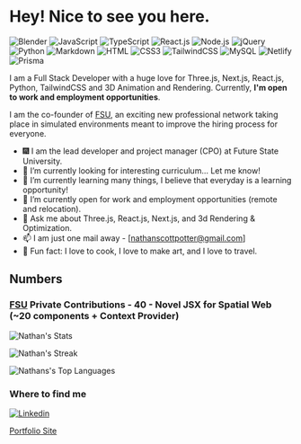 <h1>Hey! Nice to see you here. </h1>

![Blender](https://img.shields.io/badge/Blender-E87D0D?style=flat-square&logo=blender&logoColor=white)
![JavaScript](https://img.shields.io/badge/JavaScript-F7DF1E?style=flat-square&logo=javascript&logoColor=black)
![TypeScript](https://img.shields.io/badge/TypeScript-007ACC?style=flat-square&logo=typescript&logoColor=white)
![React.js](https://img.shields.io/badge/React.js-0081CB?style=flat-square&logo=react&logoColor=61DAFB)
![Node.js](https://img.shields.io/badge/Node.js-43853D?style=flat-square&logo=node.js&logoColor=white)
![jQuery](https://img.shields.io/badge/jQuery-0769AD?style=flat-square&logo=jquery&logoColor=white)
![Python](https://img.shields.io/badge/Python-3776AB?style=flat-square&logo=python&logoColor=white)
![Markdown](https://img.shields.io/badge/Markdown-000000?style=flat-square&logo=markdown&logoColor=white)
![HTML](https://img.shields.io/badge/HTML5-E34F26?style=flat-square&logo=html5&logoColor=white)
![CSS3](https://img.shields.io/badge/CSS3-1572B6?style=flat-square&logo=css3&logoColor=white)
![TailwindCSS](https://img.shields.io/badge/Tailwind_CSS-38B2AC?style=flat-square&logo=tailwind-css&logoColor=white)
![MySQL](https://img.shields.io/badge/MySQL-005C84?style=flat-square&logo=mysql&logoColor=white)
![Netlify](https://img.shields.io/badge/Netlify-00C7B7?style=flat-square&logo=netlify&logoColor=white)
![Prisma](https://img.shields.io/badge/Prisma-2D3748?style=flat-square&logo=prisma)

I am a Full Stack Developer with a huge love for Three.js, Next.js, React.js, Python, TailwindCSS and 3D Animation and Rendering. Currently, **I'm open to work and employment opportunities**.

I am the co-founder of [FSU](https://futurestateuniversity.io), an exciting new professional network taking place in simulated environments meant to improve the hiring process for everyone.

- :fireworks: I am the lead developer and project manager (CPO) at Future State University.
- 🔭 I’m currently looking for interesting curriculum... Let me know!
- 🌱 I’m currently learning many things, I believe that everyday is a learning opportunity!
- 👯 I’m currently open for work and employment opportunities (remote and relocation).
- 💬 Ask me about Three.js, React.js, Next.js, and 3d Rendering & Optimization.
- 📫 I am just one mail away - [nathanscottpotter@gmail.com]
- :partying_face: Fun fact: I love to cook, I love to make art, and I love to travel.

## Numbers
### [FSU](https://github.com/futurestateeducation) Private Contributions - 40 - Novel JSX for Spatial Web (~20 components + Context Provider)
![Nathan's Stats](https://github-readme-stats.vercel.app/api?username=nathanpotter17&theme=darcula&show_icons=true&hide_border=true&count_private=true)

![Nathan's Streak](https://github-readme-streak-stats.herokuapp.com/?user=nathanpotter17&theme=darcula&hide_border=true)

![Nathans's Top Languages](https://github-readme-stats.vercel.app/api/top-langs/?username=nathanpotter17&theme=darcula&show_icons=true&hide_border=true&layout=compact)

### Where to find me
[![Linkedin](https://img.shields.io/badge/LinkedIn-0077B5?style=flat-square&logo=linkedin&logoColor=white)](https://www.linkedin.com/in/nathan-potter-1/)

[Portfolio Site](http://nathanpotter.tech)
